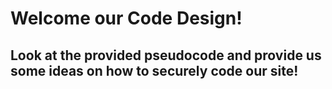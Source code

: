 # Welcome our Code Design!

## Look at the provided pseudocode and provide us some ideas on how to securely code our site!
